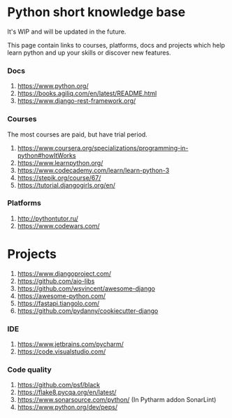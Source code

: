 # Python short knowledge base

It's WIP and will be updated in the future.

This page contain links to courses, platforms, docs and projects which help learn python and up your skills or discover new features.


### Docs
1. https://www.python.org/
2. https://books.agiliq.com/en/latest/README.html
3. https://www.django-rest-framework.org/

### Courses

The most courses are paid, but have trial period.

1. https://www.coursera.org/specializations/programming-in-python#howItWorks
2. https://www.learnpython.org/
3. https://www.codecademy.com/learn/learn-python-3
4. https://stepik.org/course/67/
5. https://tutorial.djangogirls.org/en/


### Platforms

1. http://pythontutor.ru/
2. https://www.codewars.com/


# Projects

1. https://www.djangoproject.com/
2. https://github.com/aio-libs
3. https://github.com/wsvincent/awesome-django
4. https://awesome-python.com/
5. https://fastapi.tiangolo.com/
6. https://github.com/pydanny/cookiecutter-django


### IDE

1. https://www.jetbrains.com/pycharm/
2. https://code.visualstudio.com/


### Code quality

1. https://github.com/psf/black
2. https://flake8.pycqa.org/en/latest/
3. https://www.sonarsource.com/python/ (In Pytharm addon SonarLint)
4. https://www.python.org/dev/peps/